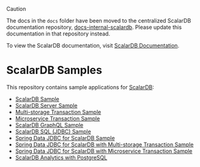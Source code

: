 > [!CAUTION]
> 
> The docs in the `docs` folder have been moved to the centralized ScalarDB documentation repository, [docs-internal-scalardb](https://github.com/scalar-labs/docs-internal-scalardb). Please update this documentation in that repository instead.
> 
> To view the ScalarDB documentation, visit [ScalarDB Documentation](https://scalardb.scalar-labs.com/docs/).

# ScalarDB Samples

This repository contains sample applications for [ScalarDB](https://github.com/scalar-labs/scalardb):

- [ScalarDB Sample](scalardb-sample/)
- [ScalarDB Server Sample](scalardb-server-sample/)
- [Multi-storage Transaction Sample](multi-storage-transaction-sample/)
- [Microservice Transaction Sample](microservice-transaction-sample/)
- [ScalarDB GraphQL Sample](scalardb-graphql-sample/)
- [ScalarDB SQL (JDBC) Sample](scalardb-sql-jdbc-sample/)
- [Spring Data JDBC for ScalarDB Sample](spring-data-sample/)
- [Spring Data JDBC for ScalarDB with Multi-storage Transaction Sample](spring-data-multi-storage-transaction-sample/)
- [Spring Data JDBC for ScalarDB with Microservice Transaction Sample](spring-data-microservice-transaction-sample/)
- [ScalarDB Analytics with PostgreSQL](scalardb-analytics-postgresql-sample/)
